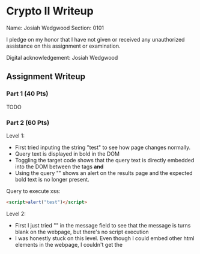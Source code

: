 # Crypto II Writeup

Name: Josiah Wedgwood
Section: 0101

I pledge on my honor that I have not given or received any unauthorized
assistance on this assignment or examination.

Digital acknowledgement: Josiah Wedgwood

## Assignment Writeup

### Part 1 (40 Pts)
TODO

### Part 2 (60 Pts)

Level 1:
* First tried inputing the string "test" to see how page changes normally.
* Query text is displayed in bold in the DOM
* Toggling the target code shows that the query text is directly embedded into the DOM between the tags <b> and </b>
* Using the query "<script>alert("test")</script>" shows an alert on the results page and the expected bold text is no longer present.

Query to execute xss:
```html
<script>alert("test")</script>
```

Level 2:
* First I just tried "<script>alert("test")</script>" in the message field to see that the message is turns blank on the webpage, but there's no script execution
* I was honestly stuck on this level. Even though I could embed other html elements in the webpage, I couldn't get the <script> element to work directly
* Using the final hint "This level is sponsored by the letters i, m and g and the attribute onerror.", I quickly looked up what the onerror attribute is for html elements.
* Now knowing about onerror, I used ```html "<img src="/doesnotexist" oneorror="alert('test')">" ``` to save an xss vector on the webpage
  
Message to execute xss:
```html
<img src="/doesnotexist" onerror="alert('test')">
```

Level 3:

* Opened the target code and examined how the chooseTab(num) function showed images on the webpage
* chooseTab directly puts the num parameter in the img src with ```javascript html += "<img src='/static/level3/cloud" + num + ".jpg' />";```
* Clicked on an image to see how URL changes -- #number is appended to URL depending on the image clicked

URL to execute xss:
https://xss-game.appspot.com/level3/frame#' onerror='alert("test")'/>

Level 4: 
TODO

Level 5:
TODO

Level 6:
TODO

